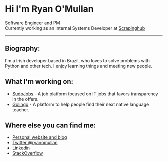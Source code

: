 <div class="info">
  <h1 class="name"><span>Hi I'm Ryan O'Mullan</span></h1>
  <p class="meta-data">
  Software Engineer and PM<br/>
    Currently working as an Internal Systems Developer at <a target="_blank" rel="noopener noreferrer" href="https://scrapinghub.com/">Scrapinghub</a><br/>
  </p>
</div>

---

## Biography:

I'm a Irish developer based in Brazil, who loves to solve problems with Python and other tech. I enjoy learning things and meeting new people.

## What I'm working on:

- [SudoJobs](http://sudojobs.io/) - A job platform focused on IT jobs that favors transparency in the offers.
- [Golingo](http://golingo.com.br/) - A platform to help people find their next native language teacher.

## Where else you can find me:

- [Personal website and blog](https://ryanomullan.com)
- [Twitter @ryanomullan](https://twitter.com/ryanomullan)
- [Linkedin](https://www.linkedin.com/in/ryanomullan/)
- [StackOverflow](https://stackoverflow.com/users/4876493/ryan)
